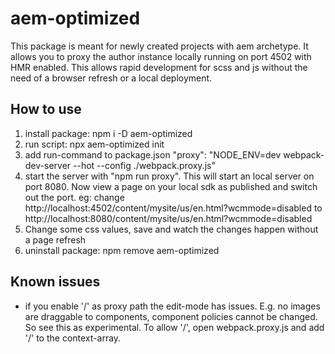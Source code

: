 # aem-optimized

This package is meant for newly created projects with aem archetype.
It allows you to proxy the author instance locally running on port 4502 with HMR enabled. This allows rapid development for scss and js without the need of a browser refresh or a local deployment.

## How to use

1. install package: npm i -D aem-optimized
2. run script: npx aem-optimized init
3. add run-command to package.json "proxy": "NODE_ENV=dev webpack-dev-server --hot --config ./webpack.proxy.js"
4. start the server with "npm run proxy". This will start an local server on port 8080.
   Now view a page on your local sdk as published and switch out the port.
   eg: change http://localhost:4502/content/mysite/us/en.html?wcmmode=disabled to http://localhost:8080/content/mysite/us/en.html?wcmmode=disabled
5. Change some css values, save and watch the changes happen without a page refresh
6. uninstall package: npm remove aem-optimized

## Known issues

- if you enable '/' as proxy path the edit-mode has issues. E.g. no images are draggable to components, component policies cannot be changed. So see this as experimental.
  To allow '/', open webpack.proxy.js and add '/' to the context-array.

